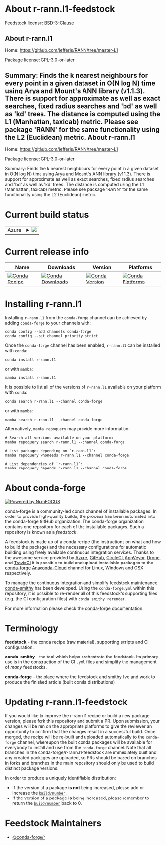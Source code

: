 About r-rann.l1-feedstock
=========================

Feedstock license: [BSD-3-Clause](https://github.com/conda-forge/r-rann.l1-feedstock/blob/main/LICENSE.txt)

About r-rann.l1
---------------

Home: https://github.com/jefferis/RANN/tree/master-L1

Package license: GPL-3.0-or-later

Summary: Finds the k nearest neighbours for every point in a given dataset in O(N log N) time using Arya and Mount's ANN library (v1.1.3). There is support for approximate as well as exact searches, fixed radius searches and 'bd' as well as 'kd' trees. The distance is computed using the L1 (Manhattan, taxicab) metric. Please see package 'RANN' for the same functionality using the L2 (Euclidean) metric.
About r-rann.l1
---------------

Home: https://github.com/jefferis/RANN/tree/master-L1

Package license: GPL-3.0-or-later

Summary: Finds the k nearest neighbours for every point in a given dataset in O(N log N) time using Arya and Mount's ANN library (v1.1.3). There is support for approximate as well as exact searches, fixed radius searches and 'bd' as well as 'kd' trees. The distance is computed using the L1 (Manhattan, taxicab) metric. Please see package 'RANN' for the same functionality using the L2 (Euclidean) metric.

Current build status
====================


<table>
    
  <tr>
    <td>Azure</td>
    <td>
      <details>
        <summary>
          <a href="https://dev.azure.com/conda-forge/feedstock-builds/_build/latest?definitionId=9052&branchName=main">
            <img src="https://dev.azure.com/conda-forge/feedstock-builds/_apis/build/status/r-rann.l1-feedstock?branchName=main">
          </a>
        </summary>
        <table>
          <thead><tr><th>Variant</th><th>Status</th></tr></thead>
          <tbody><tr>
              <td>linux_64_r_base4.2</td>
              <td>
                <a href="https://dev.azure.com/conda-forge/feedstock-builds/_build/latest?definitionId=9052&branchName=main">
                  <img src="https://dev.azure.com/conda-forge/feedstock-builds/_apis/build/status/r-rann.l1-feedstock?branchName=main&jobName=linux&configuration=linux%20linux_64_r_base4.2" alt="variant">
                </a>
              </td>
            </tr><tr>
              <td>linux_64_r_base4.3</td>
              <td>
                <a href="https://dev.azure.com/conda-forge/feedstock-builds/_build/latest?definitionId=9052&branchName=main">
                  <img src="https://dev.azure.com/conda-forge/feedstock-builds/_apis/build/status/r-rann.l1-feedstock?branchName=main&jobName=linux&configuration=linux%20linux_64_r_base4.3" alt="variant">
                </a>
              </td>
            </tr><tr>
              <td>osx_64_r_base4.2</td>
              <td>
                <a href="https://dev.azure.com/conda-forge/feedstock-builds/_build/latest?definitionId=9052&branchName=main">
                  <img src="https://dev.azure.com/conda-forge/feedstock-builds/_apis/build/status/r-rann.l1-feedstock?branchName=main&jobName=osx&configuration=osx%20osx_64_r_base4.2" alt="variant">
                </a>
              </td>
            </tr><tr>
              <td>osx_64_r_base4.3</td>
              <td>
                <a href="https://dev.azure.com/conda-forge/feedstock-builds/_build/latest?definitionId=9052&branchName=main">
                  <img src="https://dev.azure.com/conda-forge/feedstock-builds/_apis/build/status/r-rann.l1-feedstock?branchName=main&jobName=osx&configuration=osx%20osx_64_r_base4.3" alt="variant">
                </a>
              </td>
            </tr>
          </tbody>
        </table>
      </details>
    </td>
  </tr>
</table>

Current release info
====================

| Name | Downloads | Version | Platforms |
| --- | --- | --- | --- |
| [![Conda Recipe](https://img.shields.io/badge/recipe-r--rann.l1-green.svg)](https://anaconda.org/conda-forge/r-rann.l1) | [![Conda Downloads](https://img.shields.io/conda/dn/conda-forge/r-rann.l1.svg)](https://anaconda.org/conda-forge/r-rann.l1) | [![Conda Version](https://img.shields.io/conda/vn/conda-forge/r-rann.l1.svg)](https://anaconda.org/conda-forge/r-rann.l1) | [![Conda Platforms](https://img.shields.io/conda/pn/conda-forge/r-rann.l1.svg)](https://anaconda.org/conda-forge/r-rann.l1) |

Installing r-rann.l1
====================

Installing `r-rann.l1` from the `conda-forge` channel can be achieved by adding `conda-forge` to your channels with:

```
conda config --add channels conda-forge
conda config --set channel_priority strict
```

Once the `conda-forge` channel has been enabled, `r-rann.l1` can be installed with `conda`:

```
conda install r-rann.l1
```

or with `mamba`:

```
mamba install r-rann.l1
```

It is possible to list all of the versions of `r-rann.l1` available on your platform with `conda`:

```
conda search r-rann.l1 --channel conda-forge
```

or with `mamba`:

```
mamba search r-rann.l1 --channel conda-forge
```

Alternatively, `mamba repoquery` may provide more information:

```
# Search all versions available on your platform:
mamba repoquery search r-rann.l1 --channel conda-forge

# List packages depending on `r-rann.l1`:
mamba repoquery whoneeds r-rann.l1 --channel conda-forge

# List dependencies of `r-rann.l1`:
mamba repoquery depends r-rann.l1 --channel conda-forge
```


About conda-forge
=================

[![Powered by
NumFOCUS](https://img.shields.io/badge/powered%20by-NumFOCUS-orange.svg?style=flat&colorA=E1523D&colorB=007D8A)](https://numfocus.org)

conda-forge is a community-led conda channel of installable packages.
In order to provide high-quality builds, the process has been automated into the
conda-forge GitHub organization. The conda-forge organization contains one repository
for each of the installable packages. Such a repository is known as a *feedstock*.

A feedstock is made up of a conda recipe (the instructions on what and how to build
the package) and the necessary configurations for automatic building using freely
available continuous integration services. Thanks to the awesome service provided by
[Azure](https://azure.microsoft.com/en-us/services/devops/), [GitHub](https://github.com/),
[CircleCI](https://circleci.com/), [AppVeyor](https://www.appveyor.com/),
[Drone](https://cloud.drone.io/welcome), and [TravisCI](https://travis-ci.com/)
it is possible to build and upload installable packages to the
[conda-forge](https://anaconda.org/conda-forge) [Anaconda-Cloud](https://anaconda.org/)
channel for Linux, Windows and OSX respectively.

To manage the continuous integration and simplify feedstock maintenance
[conda-smithy](https://github.com/conda-forge/conda-smithy) has been developed.
Using the ``conda-forge.yml`` within this repository, it is possible to re-render all of
this feedstock's supporting files (e.g. the CI configuration files) with ``conda smithy rerender``.

For more information please check the [conda-forge documentation](https://conda-forge.org/docs/).

Terminology
===========

**feedstock** - the conda recipe (raw material), supporting scripts and CI configuration.

**conda-smithy** - the tool which helps orchestrate the feedstock.
                   Its primary use is in the construction of the CI ``.yml`` files
                   and simplify the management of *many* feedstocks.

**conda-forge** - the place where the feedstock and smithy live and work to
                  produce the finished article (built conda distributions)


Updating r-rann.l1-feedstock
============================

If you would like to improve the r-rann.l1 recipe or build a new
package version, please fork this repository and submit a PR. Upon submission,
your changes will be run on the appropriate platforms to give the reviewer an
opportunity to confirm that the changes result in a successful build. Once
merged, the recipe will be re-built and uploaded automatically to the
`conda-forge` channel, whereupon the built conda packages will be available for
everybody to install and use from the `conda-forge` channel.
Note that all branches in the conda-forge/r-rann.l1-feedstock are
immediately built and any created packages are uploaded, so PRs should be based
on branches in forks and branches in the main repository should only be used to
build distinct package versions.

In order to produce a uniquely identifiable distribution:
 * If the version of a package **is not** being increased, please add or increase
   the [``build/number``](https://docs.conda.io/projects/conda-build/en/latest/resources/define-metadata.html#build-number-and-string).
 * If the version of a package **is** being increased, please remember to return
   the [``build/number``](https://docs.conda.io/projects/conda-build/en/latest/resources/define-metadata.html#build-number-and-string)
   back to 0.

Feedstock Maintainers
=====================

* [@conda-forge/r](https://github.com/conda-forge/r/)

